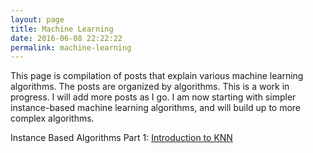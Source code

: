 ```yaml
---
layout: page
title: Machine Learning
date: 2016-06-08 22:22:22
permalink: machine-learning
---
```


This page is compilation of posts that explain various machine learning algorithms. The posts are organized by algorithms. This is a work in progress. I will add more posts as I go. I am now starting with simpler instance-based machine learning algorithms, and will build up to more complex algorithms.

Instance Based Algorithms
Part 1: [Introduction to KNN](http://vxy10.github.io/2016/06/08/knn-post/)


